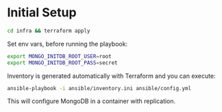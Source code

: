 # Initial Setup

```bash
cd infra && terraform apply
```

Set env vars, before running the playbook:
```bash
export MONGO_INITDB_ROOT_USER=root
export MONGO_INITDB_ROOT_PASS=secret
```

Inventory is generated automatically with Terraform and you can execute:
```bash
ansible-playbook -i ansible/inventory.ini ansible/config.yml
```
This will configure MongoDB in a container with replication.